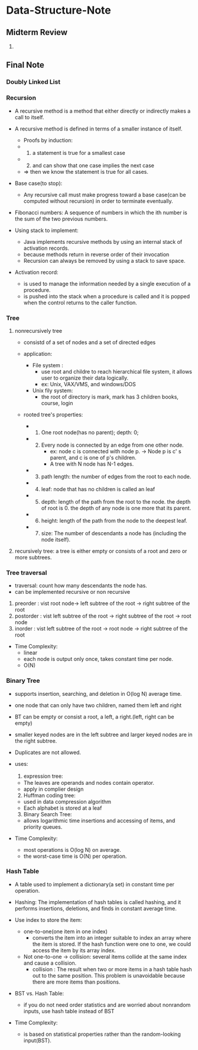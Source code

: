 # Data-Structure-Note

## Midterm Review

1. 

## Final Note

### Doubly Linked List

### Recursion
* A recursive method is a method that either directly or indirectly makes a call to itself.
* A recursive method is defined in terms of a smaller instance of itself. 
   * Proofs by induction:
   * 1. a statement is true for a smallest case 
   * 2. and can show that one case implies the next case
   *  => then we know the statement is true for all cases.
 * Base case(to stop):
   * Any recursive call must make progress toward a base case(can be computed without recursion) in order to terminate eventually.

* Fibonacci numbers: A sequence of numbers in which the ith number is the sum of the two previous numbers.

* Using stack to implement:
  * Java implements recursive methods by using an internal stack of activation records.
  * because methods return in reverse order of their invocation
  * Recursion can always be removed by using a stack to save space.

* Activation record:
  *  is used to manage the information needed by a single execution of a procedure. 
  *  is pushed into the stack when a procedure is called and it is popped when the control returns to the caller function.




### Tree
1. nonrecursively tree
   * consistd of a set of nodes and a set of directed edges
   * application: 
     * File system : 
       * use root and childre to reach hierarchical file system, it allows user to organize their data logically.
       * ex: Unix, VAX/VMS, and windows/DOS
     * Unix fily system:
       * the root of directory is mark, mark has 3 children books, course, login
   * rooted tree's properties:
   
     * 1. One root node(has no parent); depth: 0;
     * 2. Every node is connected by an edge from one other node. 
          * ex: node c is connected with node p. -> Node p is c' s parent, and c is one of p's children.
          * A tree with N node has N-1 edges.
     * 3. path length: the number of edges from the root to each node. 
     * 4. leaf: node that has no children is called an leaf
     * 5. depth: length of the path from the root to the node. the depth of root is 0. the depth of any node is one more that its parent.
     * 6. height: length of the path from the node to the deepest leaf.
     * 7. size: The number of descendants a node has (including the node itself).
        
2. recursively tree: a tree is either empty or consists of a root and zero or more subtrees. 

### Tree traversal
* traversal: count how many descendants the node has.
* can be implemented recursive or non recursive
1. preorder : vist root node-> left subtree of the root -> right subtree of the root
2. postorder : vist left subtree of the root -> right subtree of the root -> root node
3. inorder : vist left subtree of the root -> root node -> right subtree of the root 
* Time Complexity: 
  * linear
  * each node is output only once, takes constant time per node.
  * O(N)


### Binary Tree


* supports insertion, searching, and deletion in O(log N) average time. 
* one node that can only have two children, named them left and right
* BT can be empty or consist a root, a left, a right.(left, right can be empty)
* smaller keyed nodes are in the left subtree and larger keyed nodes are in the right subtree. 
* Duplicates are not allowed.



* uses:  
  1. expression tree:　
    * The leaves are operands and nodes contain operator. 
    * apply in complier design
  2. Huffman coding tree:
    * used in data compression algorithm
    * Each alphabet is stored at a leaf
  3. Binary Search Tree: 
    * allows logarithmic time insertions and accessing of items, and priority queues.  

* Time Complexity: 
  * most operations is O(log N) on average. 
  * the worst-case time is O(N) per operation.


### Hash Table
* A table used to implement a dictionary(a set) in constant time per operation.
* Hashing: The implementation of hash tables is called hashing, and it performs insertions, deletions, and finds in constant average time.

* Use index to store the item:
  * one-to-one(one item in one index)
    * converts the item into an integer suitable to index an array where the item is stored. If the hash function were one to one, we could access the item by its array index.
  * Not one-to-one -> collision: several items collide at the same index and cause a collision.
    * collision : The result when two or more items in a hash table hash out to the same position. This problem is unavoidable because there are more items than positions.
* BST vs. Hash Table:
  * if you do not need order statistics and are worried about nonrandom inputs, use hash table instead of BST
* Time Complexity: 
  *  is based on statistical properties rather than the random-looking input(BST). 
